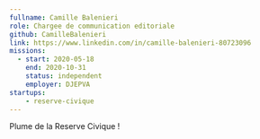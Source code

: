 ```yaml
---
fullname: Camille Balenieri
role: Chargee de communication editoriale
github: CamilleBalenieri
link: https://www.linkedin.com/in/camille-balenieri-80723096
missions:
  - start: 2020-05-18
    end: 2020-10-31
    status: independent
    employer: DJEPVA
startups:
    - reserve-civique
---
```


Plume de la Reserve Civique !
